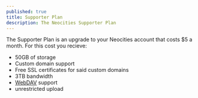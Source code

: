 ```yaml
---
published: true
title: Supporter Plan
description: The Neocities Supporter Plan
---
```


The Supporter Plan is an upgrade to your Neocities account that costs $5 a month. For this cost you recieve:

 - 50GB of storage
 - Custom domain support
 - Free SSL certificates for said custom domains
 - 3TB bandwidth
 - [WebDAV](https://en.wikipedia.org/wiki/WebDAV "WebDAV (links to Wikipedia)") support
 - unrestricted upload
